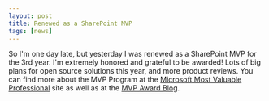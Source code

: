 ```yaml
---
layout: post
title: Renewed as a SharePoint MVP
tags: [news]
---
```


So I'm one day late, but yesterday I was renewed as a SharePoint MVP for the 3rd year. I'm extremely honored and grateful to be awarded! Lots of big plans for open source solutions this year, and more product reviews. You can find more about the MVP Program at the [Microsoft Most Valuable Professional](http://mvp.microsoft.com/en-US/default.aspx) site as well as at the [MVP Award Blog](http://blogs.msdn.com/b/mvpawardprogram/archive/2014/10/01/congratulations-to-all-the-new-and-renewed-mvps.aspx).